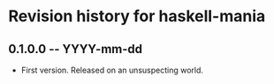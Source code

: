 # Revision history for haskell-mania

## 0.1.0.0 -- YYYY-mm-dd

* First version. Released on an unsuspecting world.
